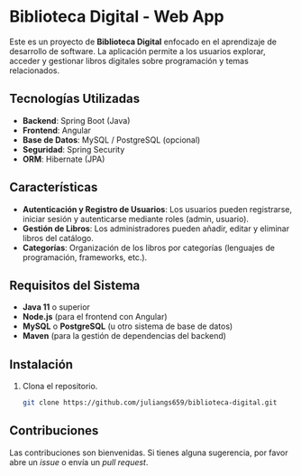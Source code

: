 # Biblioteca Digital - Web App

Este es un proyecto de **Biblioteca Digital** enfocado en el aprendizaje de desarrollo de software. La aplicación permite a los usuarios explorar, acceder y gestionar libros digitales sobre programación y temas relacionados.

## Tecnologías Utilizadas

- **Backend**: Spring Boot (Java)
- **Frontend**: Angular
- **Base de Datos**: MySQL / PostgreSQL (opcional)
- **Seguridad**: Spring Security
- **ORM**: Hibernate (JPA)

## Características

- **Autenticación y Registro de Usuarios**: Los usuarios pueden registrarse, iniciar sesión y autenticarse mediante roles (admin, usuario).
- **Gestión de Libros**: Los administradores pueden añadir, editar y eliminar libros del catálogo.
- **Categorías**: Organización de los libros por categorías (lenguajes de programación, frameworks, etc.).

## Requisitos del Sistema

- **Java 11** o superior
- **Node.js** (para el frontend con Angular)
- **MySQL** o **PostgreSQL** (u otro sistema de base de datos)
- **Maven** (para la gestión de dependencias del backend)

## Instalación

1. Clona el repositorio.
    ```bash
    git clone https://github.com/juliangs659/biblioteca-digital.git
    ```


## Contribuciones

Las contribuciones son bienvenidas. Si tienes alguna sugerencia, por favor abre un _issue_ o envía un _pull request_.

